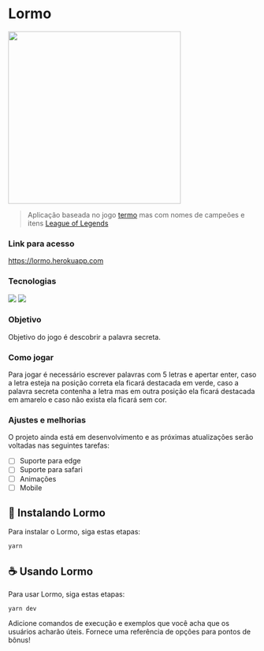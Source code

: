 # Lormo

<img style="width: 350px" src="https://user-images.githubusercontent.com/42303025/174695029-ff7c32f0-a033-411c-8ccf-7c9c125c7439.png" />

> Aplicação baseada no jogo [termo](https://term.ooo/) mas com nomes de campeões e itens [League of Legends](https://www.leagueoflegends.com/pt-br/)


### Link para acesso

https://lormo.herokuapp.com

### Tecnologias

<img src="https://img.shields.io/badge/React-20232A?style=for-the-badge&logo=react&logoColor=61DAFB" />
<img src="https://img.shields.io/badge/TypeScript-007ACC?style=for-the-badge&logo=typescript&logoColor=white" />

### Objetivo

Objetivo do jogo é descobrir a palavra secreta.

### Como jogar

Para jogar é necessário escrever palavras com 5 letras e apertar enter, caso a letra esteja na posição correta ela ficará destacada em verde, caso a palavra secreta contenha a letra mas em outra posição ela ficará destacada em amarelo e caso não exista ela ficará sem cor.

### Ajustes e melhorias

O projeto ainda está em desenvolvimento e as próximas atualizações serão voltadas nas seguintes tarefas:

- [ ] Suporte para edge
- [ ] Suporte para safari
- [ ] Animações
- [ ] Mobile

## 🚀 Instalando Lormo

Para instalar o Lormo, siga estas etapas:

```
yarn
```

## ☕ Usando Lormo

Para usar Lormo, siga estas etapas:

```
yarn dev
```

Adicione comandos de execução e exemplos que você acha que os usuários acharão úteis. Fornece uma referência de opções para pontos de bônus!

